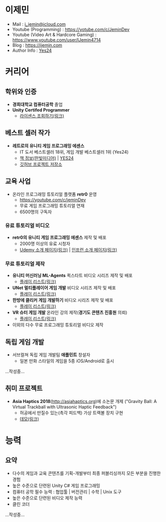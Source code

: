 # 이제민
- Mail : i_jemin@icloud.com
- Youtube (Programming) : https://yotube.com/c/JeminDev
- Youtube (Video Art & Hardcore Gaming) : https://www.youtube.com/user/IJemin4714
- Blog : https://ijemin.com
- Author Info : [Yes24](http://www.yes24.com/24/AuthorFile/Author/248602)

# 커리어

## 학위와 인증
- **경희대학교 컴퓨터공학** 졸업
- **Unity Certifed Programmer**
    - [라이센스 조회하기(링크)](https://www.youracclaim.com/badges/9d4e4c2b-645d-4495-8053-a82046dfaede/public_url)

## 베스트 셀러 작가
- **레트로의 유니티 게임 프로그래밍 에센스** 
    - IT 도서 베스트셀러 18위, 게임 개발 베스트셀러 1위 (Yes24)
    - [책 정보(한빛미디어)](http://www.hanbit.co.kr/store/books/look.php?p_code=B3604463061) | [YES24]()
    - [깃허브 프로젝트 저장소](https://github.com/IJEMIN/Unity-Programming-Essence)

## 교육 사업
- 온라인 프로그래밍 튜토리얼 플랫폼 **retr0** 운영
    - https://youtube.com/c/jeminDev
    - 무료 게임 프로그래밍 튜토리얼 연재
    - 6500명의 구독자

### 유료 튜토리얼 비디오
- **retr0의 유니티 게임 프로그래밍 에센스** 제작 및 배포
    - 2000명 이상의 유료 시청자
    - [Udemy 소개 페이지(링크)](https://www.udemy.com/retr0-unity) | [인프런 소개 페이지(링크)](https://www.inflearn.com/course/유니티-게임-프로그래밍-에센스)

### 무료 튜토리얼 제작
- **유니티 머신러닝 ML-Agents** 퀵스타트 비디오 시리즈 제작 및 배포
    - [플레이 리스트(링크)](https://www.youtube.com/watch?v=twcmguIedhY&list=PLctzObGsrjfwYHL1obWlVdPRbpubkuKWp)
- **UNet 멀티플레이어 게임 개발** 비디오 시리즈 제작 및 배포
    - [플레이 리스트(링크)](https://www.youtube.com/playlist?list=PLctzObGsrjfxQ6A8KX1heuQaNkL5xMA2D)
- **한방에 클리커 게임 개발하기** 비디오 시리즈 제작 및 배포
    - [플레이 리스트(링크)](https://www.youtube.com/playlist?list=PLctzObGsrjfwc6xSh2CT7qD7VMHPgg6fW)
- **VR 슈터 게임 개발** 온라인 강의 제작(**경기도 콘텐츠 진흥원** 의뢰)
    - [플레이 리스트(링크)](https://www.youtube.com/watch?v=NXDDRFzlzIQ&list=PLctzObGsrjfx7qBglqhyWgDwuDAkqSZ6H)
- 이외의 다수 무료 프로그래밍 튜토리얼 비디오 제작

## 독립 게임 개발
- 서브컬쳐 독립 게임 개발팀 **애플민트** 창설자
    - 일본 만화 스타일의 게임을 5종 iOS/Android로 출시


...작성중...

## 취미 프로젝트
- **Asia Haptics 2018**(http://asiahaptics.org)에 소논문 개제 ("Gravity Ball: A Virtual Trackball with Ultrasonic Haptic Feedback")
    - 허공에서 만질수 있는(촉각 피드백) 가상 트랙볼 장치 구현
    - [데모(링크)](https://www.youtube.com/watch?v=QptKy3g_Xio&feature=youtu.be)


# 능력

## 요약
- 다수의 게임과 교육 콘텐츠를 기획-개발부터 최종 퍼블리싱까지 모든 부분을 진행한 경험
- 높은 수준으로 단련된 Unity C# 게임 프로그래밍
- 컴퓨터 공학 필수 능력 : 협업툴 | 버전관리 | 수학 | Unix 도구
- 높은 수준으로 단련된 비디오 제작 능력
- 클린 코더

...작성중...